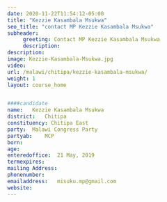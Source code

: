 ```yaml
---
date: 2020-11-22T11:54:12-05:00
title: "Kezzie Kasambala Msukwa"
seo_title: "contact MP Kezzie Kasambala Msukwa"
subheader:
     greeting: Contact MP Kezzie Kasambala Msukwa
     description: 
description: 
image: Kezzie-Kasambala-Msukwa.jpg
video: 
url: /malawi/chitipa/kezzie-kasambala-msukwa/
weight: 1
layout: course_home


####candidate
name:	Kezzie Kasambala Msukwa
district:	Chitipa
constituency: Chitipa East
party:	Malawi Congress Party
partyab:	MCP
born:
age: 
enteredoffice:	21 May, 2019
termexpires:	
mailing Address:
phonenumber:	
emailaddress:	misuku.mp@gmail.com
website:	
---
```


